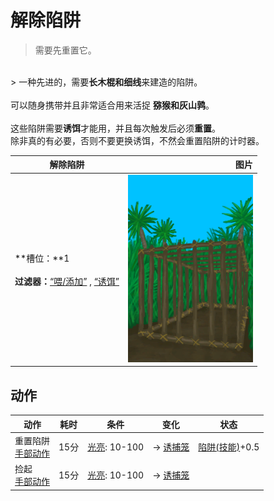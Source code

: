 # 解除陷阱  
> 需要先重置它。  
<br>  
> 一种先进的，需要<b>长木棍和细线</b>来建造的陷阱。<br><br>可以随身携带并且非常适合用来活捉 <b>猕猴和灰山鹑</b>。<br><br>这些陷阱需要<b>诱饵</b>才能用，并且每次触发后必须<b>重置</b>。<br>除非真的有必要，否则不要更换诱饵，不然会重置陷阱的计时器。  
  
  解除陷阱  |   图片   
 ----  |  ----:   
 **槽位：**1<br><br>**过滤器：**[“喂/添加”](tag_Feed.md) , [“诱饵”](tag_Bait.md)  |  <img decoding="async" src="Sprite/CagePlacedShut.png" href="a.md" style="max-width:300px;max-height:300px;">   
  
## 动作  
动作  |  耗时  |  条件  |  变化  |  状态  
----  |  ----  |  ----  |  ----  |  ----  
重置陷阱<br>[手部动作](HandAction.md)  |  15分  |  [光亮](Light.md): 10-100  |  → [诱捕笼](CageTrapPlaced.md)  |  [陷阱(技能)](Skill_Trapping.md)+0.5  
捡起<br>[手部动作](HandAction.md)  |  15分  |  [光亮](Light.md): 10-100  |  → [诱捕笼](CageTrap.md)  |    

